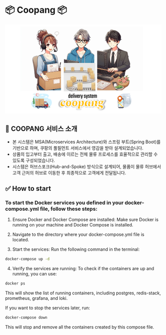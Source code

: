 # 📦 Coopang 📦
![Logo](./image/coopangLogo.png)

## 🚚 COOPANG 서비스 소개
* 본 시스템은 MSA(Microservices Architecture)와 스프링 부트(Spring Boot)를 기반으로 하며, 쿠팡의 풀필먼트 서비스에서 영감을 받아 설계되었습니다.
* 상품의 입고부터 출고, 배송에 이르는 전체 물류 프로세스를 효율적으로 관리할 수 있도록 구성되었습니다.
* 시스템은 허브스포크(Hub-and-Spoke) 방식으로 설계되어, 물품이 물류 허브에서 고객 근처의 허브로 이동한 후 최종적으로 고객에게 전달됩니다.



## ✅ How to start
### To start the Docker services you defined in your docker-compose.yml file, follow these steps:

1. Ensure Docker and Docker Compose are installed: Make sure Docker is running on your machine and Docker Compose is installed.

2. Navigate to the directory where your docker-compose.yml file is located.

3. Start the services: Run the following command in the terminal:

```bash
docker-compose up -d
```

4. Verify the services are running: To check if the containers are up and running, you can use:

```bash
docker ps
```
This will show the list of running containers, including postgres, redis-stack, prometheus, grafana, and loki.


If you want to stop the services later, run:

```bash
docker-compose down
```
This will stop and remove all the containers created by this compose file.



```bash
```

